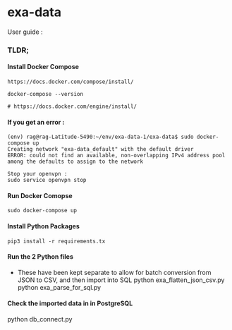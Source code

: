 # exa-data

User guide : 

### TLDR;

#### Install Docker Compose

    https://docs.docker.com/compose/install/
    
    docker-compose --version
    
    # https://docs.docker.com/engine/install/
    
#### If you get an error :
    
    (env) rag@rag-Latitude-5490:~/env/exa-data-1/exa-data$ sudo docker-compose up
    Creating network "exa-data_default" with the default driver
    ERROR: could not find an available, non-overlapping IPv4 address pool among the defaults to assign to the network
    
    Stop your openvpn :
    sudo service openvpn stop
    
#### Run Docker Comopse
 
    sudo docker-compose up
    
#### Install Python Packages

    pip3 install -r requirements.tx
    
#### Run the 2 Python files

- These have been kept separate to allow for batch conversion from JSON to CSV, and then import into SQL
  python exa_flatten_json_csv.py
  python exa_parse_for_sql.py
  
#### Check the imported data in in PostgreSQL 
  python db_connect.py
  

   
    
   
    
    
